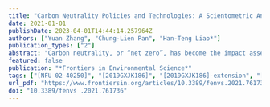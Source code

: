 ```yaml
---
title: "Carbon Neutrality Policies and Technologies: A Scientometric Analysis of Social Science Disciplines"
date: 2021-01-01
publishDate: 2023-04-01T14:44:14.257964Z
authors: ["Yuan Zhang", "Chung-Lien Pan", "Han-Teng Liao*"]
publication_types: ["2"]
abstract: "Carbon neutrality, or “net zero”, has become the impact assessment project of human impact on Earth, increasingly structured to examine the implications, for the environment and people, of proposed actions and consequences of inaction. International and local collaboration efforts have been made with the aim of achieving carbon neutrality or “net-zero” emissions; thus, policies and technological innovations have been developed. Such impact-oriented risk assessment and control efforts amount to carbon-neutral pathways. Although such pathways may diverge in terms of energy, resources, and cost, it is critical to summarize essential and promising preparatory work on related policies and technologies to inform both policy-makers and social scientists to take actions. Through a scientometric analysis and systematic review of the latest social science literature, the study identified the size, scope and exemplar work for each social science discipline on carbon neutrality, based on 907 articles collected in early 2021 from the Web of Science database. This study reveals a set of disciplines focusing on certain common and distinct aspects of carbon neutrality. By outlining the possibilities and application areas for future research and policy development for socio-technical transition towards a net-zero or post-carbon future, this study has contributed to the understanding of the global efforts to achieve a clearer and viable carbon-neutral pathway. In conclusion, as many aspects of the planet and humans have become datafied, digitized, and networked, carbon neutrality, as the ecological indicator that guide human production and consumption patterns, must take on a central role in guiding our conscious green digital transformation of many political, economic, social and psychological aspects of our societies according to the existing and emerging social science knowledge."
featured: false
publication: "*Frontiers in Environmental Science*"
tags: ["[NFU 02-40250]", "[2019GXJK186]", "[2019GXJK186]-extension", "[2020WTSCX138]"]
url_pdf: "https://www.frontiersin.org/articles/10.3389/fenvs.2021.761736"
doi: "10.3389/fenvs .2021.761736"
---
```


